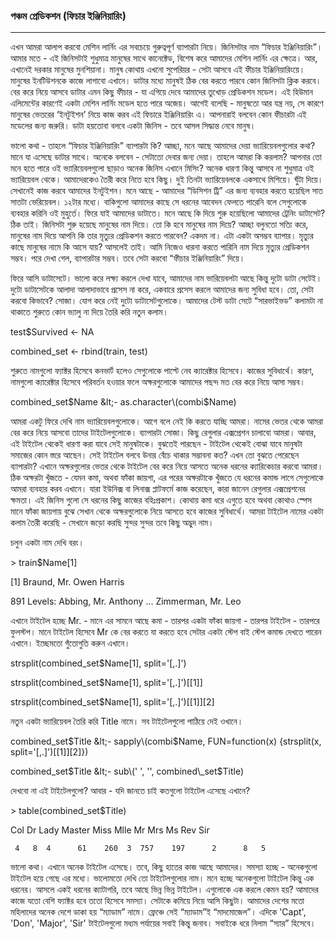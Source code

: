 ### পঞ্চম প্রেডিকশন \(ফিচার ইঞ্জিনিয়ারিং\)

---

এখন আমরা আলাপ করবো মেশিন লার্নিং এর সবচেয়ে গুরুত্বপূর্ণ ব্যাপারটা নিয়ে। জিনিসটার নাম “ফিচার ইঞ্জিনিয়ারিং”। আমার মতে - এই জিনিসটাই শুধুমাত্র মানুষের সাথে কানেক্টেড, বিশেষ করে আমাদের মেশিন লার্নিং এর ক্ষেত্রে। আর, এখানেই দরকার মানুষের মুনশিয়ানা। মানুষ কোথায় এখনো সুপেরিয়র - সেটা আসবে এই ফীচার ইঞ্জিনিয়ারিংয়ে। মানুষের ইনটিউশনকে কাজে লাগাবো এখানে। ডাটার মধ্যে মানুষই ঠিক বের করতে পারবে কোন জিনিসটা ক্লিক করবে। বের করে নিয়ে আসবে ডাটার এমন কিছু ফীচার - যা এগিয়ে দেবে আমাদের তুখোড় প্রেডিকশন মডেল। এই হিউমান এলিমেন্টের কারণেই একটা মেশিন লার্নিং মডেল হতে পারে অজেয়। আগেই বলেছি - মানুষতো আর যন্ত্র নয়, সে কারণে মানুষের ভেতরের ‘ইনটুইশন’ নিয়ে কাজ করব এই ফিচারে ইঞ্জিনিয়ারিং এ। আপনারাই বলবেন কোন ফীচারটা এই মডেলের জন্য জরুরি। ডাটা হয়তোবা বলবে একটা জিনিস - তবে আসল সিদ্ধান্ত নেবে মানুষ।

ভালো কথা - তাহলে “ফিচার ইঞ্জিনিয়ারিং” ব্যাপারটা কি? আচ্ছা, মনে আছে আমাদের দেয়া ভ্যারিয়েবলগুলোর কথা? মানে যা এসেছে ডাটার সাথে। অনেকে বলবেন - সেটাতো দেবার জন্য দেয়া। তাহলে আমরা কি করলাম? আপনার তো মনে হতে পারে ওই ভ্যারিয়েবলগুলো ছাড়াও অনেক জিনিস এখানে মিসিং? অনেক ধারণা কিন্তু আসবে না শুধুমাত্র ওই ভ্যারিয়েবল থেকে। আমাদেরকেও তৈরী করে নিতে হবে কিছু। দুই তিনটা ভ্যারিয়েবলকে একসাথে মিশিয়ে। ঘুঁটা দিয়ে। সেখানেই কাজ করবে আমাদের ইনটুইশন। মনে আছে - আমাদের “ডিসিশন ট্রি” এর জন্য ব্যবহার করতে হয়েছিল সাত সাতটা ভেরিয়েবল। ১২টার মধ্যে। বাকিগুলো আমাদের কাছে সে ধরনের আবেদন ফেলতে পারেনি বলে সেগুলোকে ব্যবহার করিনি ওই মুহুর্তে। ফিরে যাই আমাদের ডাটাতে। মনে আছে কি দিয়ে শুরু হয়েছিলো আমাদের ট্রেনিং ডাটাসেট? ঠিক তাই। জিনিসটা শুরু হয়েছে মানুষের নাম দিয়ে। তো কি হবে মানুষের নাম দিয়ে? আচ্ছা বলুনতো সত্যি করে, মানুষের নাম দিয়ে আপনি কি তার মৃত্যুর প্রেডিকশন করতে পারবেন? একদম না। এটা একটা অসম্ভব ব্যাপার। মৃত্যুর কাছে মানুষের নামে কি আসে যায়? আসলেই তাই। আমি নিজেও ধারনা করতে পারিনি নাম দিয়ে মৃত্যুর প্রেডিকশন সম্ভব। পরে দেখা গেল, ব্যাপারটার সম্ভব। তবে সেটা করবো “ফীচার ইঞ্জিনিয়ারিং” দিয়ে।

ফিরে আসি ডাটাসেটে। ভালো করে লক্ষ্য করলে দেখা যাবে, আমাদের নাম ভারিয়েবলটা আছে কিন্তু দুটো ডাটা সেটেই। দুটো ডাটাসেটকে আলাদা আলাদাভাবে প্রসেস না করে, একবারে প্রসেস করলে আমাদের জন্য সুবিধা হবে। তো, সেটা করবো কিভাবে? সোজা। যোগ করে নেই দুটো ডাটাসেটগুলোকে। আমাদের টেস্ট ডাটা সেটে “সারভাইভড” কলামটা না থাকাতে শুরুতে কোন ভ্যালু না দিয়ে তৈরি করি নতুন কলাম।

test$Survived &lt;- NA

combined\_set &lt;- rbind\(train, test\)

শুরুতে নামগুলো ফ্যাক্টর হিসেবে কনভার্ট হলেও সেগুলোকে পাল্টে নেব ক্যারেক্টার হিসেবে। কাজের সুবিধার্থে। কারণ, নামগুলো ক্যারেক্টার হিসেবে পরিবর্তন হওয়ার ফলে অক্ষরগুলোকে আমাদের পছন্দ মত বের করে নিয়ে আসা সম্ভব।

combined\_set$Name &lt;- as.character\(combi$Name\)

আমরা একটু ফিরে দেখি নাম ভ্যারিয়েবলগুলোকে। আগে বলে নেই কি করতে যাচ্ছি আমরা। নামের ভেতর থেকে আমরা বের করে নিয়ে আসবো তাদের টাইটেলগুলোকে। ব্যাপারটা সোজা। কিছু রেগুলার এক্সপ্রেশন চালাবো আমরা। আবার, এই টাইটেল থেকেই ধারণা করা যাবে সেই মানুষটাকে। বুঝতেই পারছেন - টাইটেল থেকেই বোঝা যাবে মানুষটা সমাজের কোন স্তরে আছেন। সেই টাইটেল বলবে উনার বেঁচে থাকার সম্ভাবনা কত? এখন তো বুঝতে পেরেছেন ব্যাপারটা? এখানে অক্ষরগুলোর ভেতর থেকে টাইটেল বের করে নিয়ে আসতে অনেক ধরনের ক্যারিকেচার করবো আমরা। ঠিক অক্ষরটা খুঁজতে - যেমন কমা, অথবা ফাঁকা জায়গা, এর পরের অক্ষরটাকে খুঁজতে যে ধরনের কমান্ড লাগে সেগুলোকে আমরা ব্যবহার করব এখানে। যারা ইউনিক্স বা লিনাক্স প্লাটফর্মে কাজ করেছেন, কারা জানেন রেগুলার এক্সপ্রেশনের ক্ষমতা। এই জিনিস গুলো সে ধরনের কিছু কাজের বহিঃপ্রকাশ। কোথায় কমা ধরে এগুতে হবে অথবা কোথাও স্পেস মানে ফাঁকা জায়গায় বুঝে সেখান থেকে অক্ষরগুলোকে নিয়ে আসতে হবে কাজের সুবিধার্থে। আমরা টাইটেল নামের একটা কলাম তৈরী করেছি - সেখানে জড়ো করছি সুন্দর সুন্দর তবে কিছু অদ্ভুদ নাম।

চলুন একটা নাম দেখি বরং।

&gt; train$Name\[1\]

\[1\] Braund, Mr. Owen Harris

891 Levels: Abbing, Mr. Anthony ... Zimmerman, Mr. Leo

এখানে টাইটেল হচ্ছে Mr. - মানে এর সামনে আছে কমা - তারপর একটা ফাঁকা জায়গা - তারপর টাইটেল - তারপরে ফুলস্টপ। মানে টাইটেল হিসেবে Mr কে বের করতে যা করতে হবে সেটার একটা স্টেপ বাই স্টেপ কমান্ড দেখতে পারেন এখানে। ইচ্ছেমতো গুঁতোগুতি করুন এখানে।

strsplit\(combined\_set$Name\[1\], split='\[,.\]'\)

strsplit\(combined\_set$Name\[1\], split='\[,.\]'\)\[\[1\]\]

strsplit\(combined\_set$Name\[1\], split='\[,.\]'\)\[\[1\]\]\[2\]

নতুন একটা ভ্যারিয়েবল তৈরি করি Title নামে। সব টাইটেলগুলো পাঠিয়ে দেই ওখানে।

combined\_set$Title &lt;- sapply\(combi$Name, FUN=function\(x\) {strsplit\(x, split='\[,.\]'\)\[\[1\]\]\[2\]}\)

combined\_set$Title &lt;- sub\(' ', '', combined\_set$Title\)

দেখবো না এই টাইটেলগুলো? আবার - যদি জানতে চাই কতগুলো টাইটেল এসেছে এখানে?

&gt; table\(combined\_set$Title\)

Col     Dr   Lady Master   Miss   Mlle     Mr    Mrs     Ms    Rev   Sir

```
 4   8  4      61    260  3  757    197      2      8   5
```

ভালো কথা। এখানে অনেক টাইটেল এসেছে। তবে, কিছু হাতের কাজ আছে আমাদের। সমস্যা হচ্ছে - অনেকগুলো টাইটেল হয়ে গেছে এর মধ্যে। ভালোমতো দেখি তো টাইটেলগুলোর নাম। মনে হচ্ছে অনেকগুলো টাইটেল কিন্তু এক ধরনের। আসলে একই ধরনের ক্যাটাগরি, তবে আছে ভিন্ন ভিন্ন টাইটেল। এগুলোকে এক করলে কেমন হয়? আমাদের কাজে যতো বেশি ফ্যাক্টর হবে ততো হিসেবে সমস্যা। সেটাকে কমিয়ে নিয়ে আসি কিছুটা।  আমাদের দেশের মতো মহিলাদের অনেক দেশে ডাকা হয় “ম্যাডাম” নামে। ফ্রেঞ্চে সেই “ম্যাডাম”ই “মাদমোজেল”। এদিকে 'Capt', 'Don', 'Major', 'Sir' টাইটেলগুলো মধ্যম পর্যায়ের সবাই কিন্তু জনাব। সবাইকে ধরে নিলাম “স্যার” হিসেবে। 

